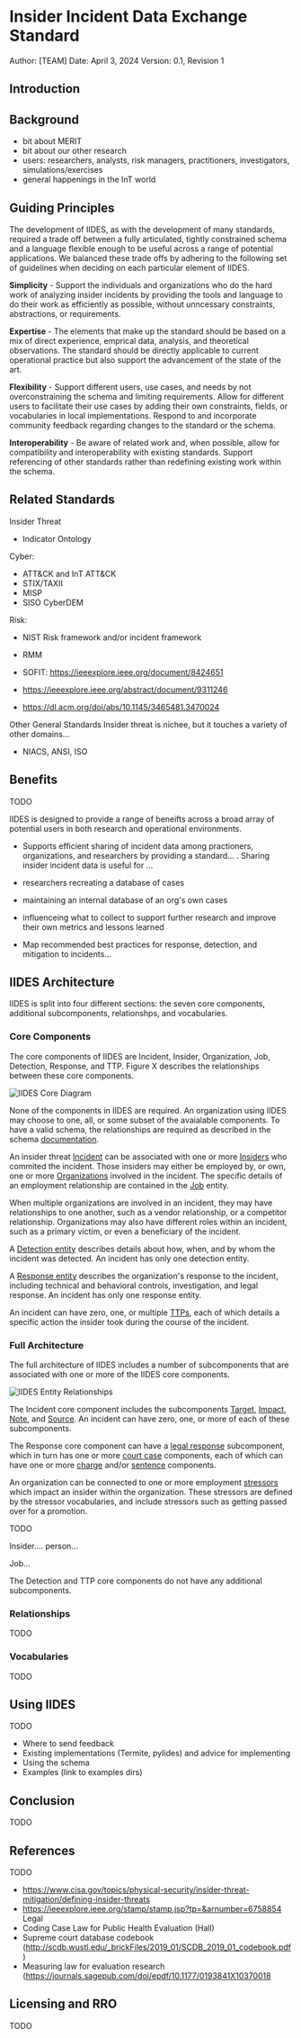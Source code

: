 # Insider Incident Data Exchange Standard
Author: [TEAM]
Date: April 3, 2024
Version: 0.1, Revision 1

## Introduction



## Background

- bit about MERIT
- bit about our other research
- users: researchers, analysts, risk managers, practitioners, investigators, simulations/exercises
- general happenings in the InT world


## Guiding Principles

The development of IIDES, as with the development of many standards, required a trade off between a fully articulated, tightly constrained schema and a language flexible enough to be useful across a range of potential applications. We balanced these trade offs by adhering to the following set of guidelines when deciding on each particular element of IIDES.

**Simplicity** - 
Support the individuals and organizations who do the hard work of analyzing insider incidents by providing the tools and language to do their work as efficiently as possible, without unncessary constraints, abstractions, or requirements.

**Expertise** - 
The elements that make up the standard should be based on a mix of direct experience, emprical data, analysis, and theoretical observations. The standard should be directly applicable to current operational practice but also support the advancement of the state of the art.

**Flexibility** - 
Support different users, use cases, and needs by not overconstraining the schema and limiting requirements. Allow for different users to facilitate their use cases by adding their own constraints, fields, or  vocabularies in local implementations. Respond to and incorporate community feedback regarding changes to the standard or the schema.

**Interoperability** - 
Be aware of related work and, when possible, allow for compatibility and interoperability with existing standards. Support referencing of other standards rather than redefining existing work within the schema.

## Related Standards

Insider Threat
- Indicator Ontology

Cyber:
- ATT&CK and InT ATT&CK
- STIX/TAXII
- MISP
- SISO CyberDEM

Risk:
- NIST Risk framework and/or incident framework
- RMM
- SOFIT: https://ieeexplore.ieee.org/document/8424651


- https://ieeexplore.ieee.org/abstract/document/9311246
- https://dl.acm.org/doi/abs/10.1145/3465481.3470024

Other General Standards
Insider threat is nichee, but it touches a variety of other domains... 
- NIACS, ANSI, ISO

## Benefits
TODO

IIDES is designed to provide a range of beneifts across a broad array of potential users in both research and operational environments.

- Supports efficient sharing of incident data among practioners, organizations, and researchers by providing a standard... . Sharing insider incident data is useful for ... 

- researchers recreating a database of cases
- maintaining an internal database of an org's own cases
- influenceing what to collect to support further research and improve their own metrics and lessons learned
- Map recommended best practices for response, detection, and mitigation to incidents... 

## IIDES Architecture

IIDES is split into four different sections: the seven core components, additional subcomponents, relationshps, and vocabularies. 

### Core Components

The core components of IIDES are Incident, Insider, Organization, Job, Detection, Response, and TTP. Figure X describes the relationships between these core components. 

![IIDES Core Diagram](../UML/out/IIDES_Core.png "IIDES Core")

None of the components in IIDES are required. An organization using IIDES may choose to one, all, or some subset of the avaialable components. To have a valid schema, the relationships are required as described in the schema [documentation](../).

An insider threat [Incident](objects/incident.md) can be associated with one or more [Insiders](objects/insider.md) who commited the incident. Those insiders may either be employed by, or own, one or more [Organizations](objects/organization.md) involved in the incident. The specific details of an employment relationship are contained in the [Job](objects/job.md) entity.

When multiple organizations are involved in an incident, they may have relationships to one another, such as a vendor relationship, or a competitor relationship. Organizations may also have different roles within an incident, such as a primary victim, or even a beneficiary of the incident.

A [Detection entity](objects/detection.md) describes details about how, when, and by whom the incident was detected. An incident has only one detection entity.

A [Response entity](objects/response.md) describes the organization's response to the incident, including technical and behavioral controls, investigation, and legal response. An incident has only one response entity. 

An incident can have zero, one, or multiple [TTPs](objects/ttp.md), each of which details a specific action the insider took during the course of the incident.

### Full Architecture

The full architecture of IIDES includes a number of subcomponents that are associated with one or more of the IIDES core components.

![IIDES Entity Relationships](../UML/out/IIDES_Entity_Relationships.png "IIDES Relationships")

The Incident core component includes the subcomponents [Target](objects/target.md), [Impact](objects/impact.md), [Note](objects/note.md), and [Source](objects/source.md). An incident can have zero, one, or more of each of these subcomponents.

The Response core component can have a [legal response](objects/legal-response.md) subcomponent, which in turn has one or more [court case](objects/court-case.md) components, each of which can have one or more [charge](objects/charge.md) and/or [sentence](objects/sentence.md) components. 

An organization can be connected to one or more employment [stressors](objects/stressor.md) which impact an insider within the organization. These stressors are defined by the stressor vocabularies, and include stressors such as getting passed over for a promotion.

TODO

Insider.... person...

Job...

The Detection and TTP core components do not have any additional subcomponents.

### Relationships

TODO

### Vocabularies

TODO

## Using IIDES
TODO
- Where to send feedback
- Existing implementations (Termite, pyIides) and advice for implementing
- Using the schema
- Examples (link to examples dirs)

## Conclusion
TODO

## References
TODO
- https://www.cisa.gov/topics/physical-security/insider-threat-mitigation/defining-insider-threats
- https://ieeexplore.ieee.org/stamp/stamp.jsp?tp=&arnumber=6758854
Legal
- Coding Case Law for Public Health Evaluation (Hall)
- Supreme court database codebook (http://scdb.wustl.edu/_brickFiles/2019_01/SCDB_2019_01_codebook.pdf)
- Measuring law for evaluation research (https://journals.sagepub.com/doi/epdf/10.1177/0193841X10370018

## Licensing and RRO
TODO

